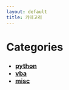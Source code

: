 ```yaml
---
layout: default
title: 카테고리
---
```


<div class="post">
    <h1 class="pageTitle">Categories</h1>
    <ul>
      <h3>
        <li><a href="./category/python">python</a></li>
        <li><a href="./category/vba">vba</a></li>
        <li><a href="./category/misc">misc</a></li>      
      </h3>
    </ul>
</div>
